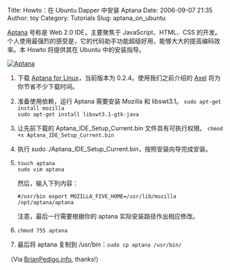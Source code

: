 Title: Howto：在 Ubuntu Dapper 中安装 Aptana
Date: 2006-09-07 21:35
Author: toy
Category: Tutorials
Slug: aptana_on_ubuntu

[Aptana](http://www.aptana.com) 号称是 Web 2.0 IDE，主要聚焦于
JavaScript、HTML、CSS
的开发。个人使用最强烈的感受是，它的代码助手功能超级好用，能够大大的提高编码效率。本
Howto 将提供其在 Ubuntu 中的安装指导。

[![Aptana](http://i.linuxtoy.org/i/aptana_s.png)](http://i.linuxtoy.org/i/aptana.png)

1.  下载 [Aptana for
    Linux](http://www.web20.com/downloads/current/Linux/VM/Aptana_IDE_Setup_Current.bin)，当前版本为
    0.2.4。使用我们之前介绍的
    [Axel](http://linuxtoy.org/archives/axel.html)
    将为你节省不少下载时间。
2.  准备使用依赖，运行 Aptana 需要安装 Mozilla 和 libswt3.1。
    `sudo apt-get install mozilla`  
    `sudo apt-get install libswt3.1-gtk-java`
3.  让先前下载的 Aptana\_IDE\_Setup\_Current.bin 文件具有可执行权限。
    `chmod +x Aptana_IDE_Setup_Current.bin`
4.  执行 sudo ./Aptana\_IDE\_Setup\_Current.bin，按照安装向导完成安装。
5.  `touch aptana`  
    `sudo vim aptana`

    然后，输入下列内容：

    `#/usr/bin export MOZILLA_FIVE_HOME=/usr/lib/mozilla /opt/aptana/aptana`

    注意，最后一行需要根据你的 aptana 实际安装路径作出相应修改。

6.  `chmod 755 aptana`
7.  最后将 aptana 复制到 /usr/bin：`sudo cp aptana /usr/bin/`

（Via
[BrianPedigo.info](http://brianpedigo.info/how_to_install_aptana_on_ubuntu_dapper_drake_70),
thanks!）
